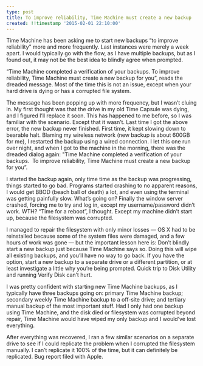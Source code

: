 ```yaml
---
type: post
title: To improve reliability, Time Machine must create a new backup
created: !!timestamp '2015-02-01 22:10:00'
---
```

Time Machine has been asking me to start new backups “to improve reliability” more and more frequently. Last instances were merely a week apart. I would typically go with the flow, as I have multiple backups, but as I found out, it may not be the best idea to blindly agree when prompted.

“Time Machine completed a verification of your backups. To improve reliability, Time Machine must create a new backup for you”, reads the dreaded message. Most of the time this is not an issue, except when your hard drive is dying or has a corrupted file system.

The message has been popping up with more frequency, but I wasn’t cluing in. My first thought was that the drive in my old Time Capsule was dying, and I figured I’ll replace it soon. This has happened to me before, so I was familiar with the scenario. Except that it wasn’t. Last time I got the above error, the new backup never finished. First time, it kept slowing down to bearable halt. Blaming my wireless network (new backup is about 600GB for me), I restarted the backup using a wired connection. I let this one run over night, and when I got to the machine in the morning, there was the dreaded dialog again: "Time Machine completed a verification of your backups.  To improve reliability, Time Machine must create a new backup for you”.

I started the backup again, only time time as the backup was progressing, things started to go bad. Programs started crashing to no apparent reasons, I would get BBOD (beach ball of death) a lot, and even using the terminal was getting painfully slow. What’s going on? Finally the window server crashed, forcing me to try and log in, except my username/password didn’t work. WTH? “Time for a reboot”, I thought. Except my machine didn’t start up, because the filesystem was corrupted.

I managed to repair the filesystem with only minor losses — OS X had to be reinstalled because some of the system files were damaged, and a few hours of work was gone — but the important lesson here is: Don’t blindly start a new backup just because Time Machine says so. Doing this will wipe all existing backups, and you’ll have no way to go back. If you have the option, start a new backup to a separate drive or a different partition, or at least investigate a little why you’re being prompted. Quick trip to Disk Utility and running Verify Disk can’t hurt.

I was pretty confident with starting new Time Machine backups, as I typically have three backups going on: primary Time Machine backup; secondary weekly Time Machine backup to a off-site drive; and tertiary manual backup of the most important stuff. Had I only had one backup using Time Machine, and the disk died or filesystem was corrupted beyond repair, Time Machine would have wiped my only backup and I would’ve lost everything.

After everything was recovered, I ran a few similar scenarios on a separate drive to see if I could replicate the problem when I corrupted the filesystem manually. I can’t replicate it 100% of the time, but it can definitely be replicated. Bug report filed with Apple.